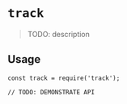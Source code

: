 # `track`

> TODO: description

## Usage

```
const track = require('track');

// TODO: DEMONSTRATE API
```
